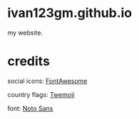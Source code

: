 # ivan123gm.github.io
my website.
# credits
social icons: [FontAwesome](https://fontawesome.com/)

country flags: [Twemoji](https://twemoji.twitter.com/)

font: [Noto Sans](https://fonts.google.com/specimen/Noto+Sans)